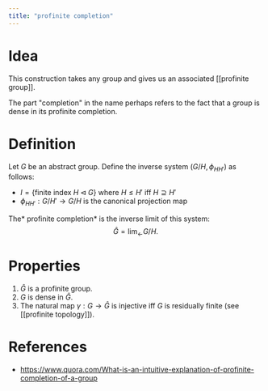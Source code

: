 ```yaml
---
title: "profinite completion"
---
```


# Idea
This construction takes any group and gives us an associated [[profinite group]].

The part "completion" in the name perhaps refers to the fact that a group is dense in its profinite completion.

# Definition
Let $G$ be an abstract group. Define the inverse system $(G/H, \phi_{HH'})$ as follows:
- $I=\{\text{finite index }H\triangleleft G\}$ where $H\leq H'$ iff $H\supseteq H'$
- $\phi_{HH'}:G/H'\to G/H$ is the canonical projection map

The* profinite completion* is the inverse limit of this system:
$$ \widehat{G}=\lim_\leftarrow G/H. $$

# Properties
1. $\widehat{G}$ is a profinite group.
2. $G$ is dense in $\widehat{G}$.
3. The natural map $\gamma:G\to\widehat{G}$ is injective iff $G$ is residually finite (see [[profinite topology]]).

# References
- https://www.quora.com/What-is-an-intuitive-explanation-of-profinite-completion-of-a-group